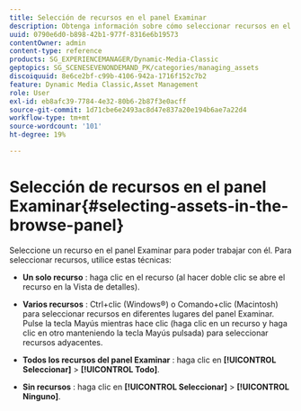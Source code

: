 ```yaml
---
title: Selección de recursos en el panel Examinar
description: Obtenga información sobre cómo seleccionar recursos en el panel Examinar.
uuid: 0790e6d0-b898-42b1-977f-8316e6b19573
contentOwner: admin
content-type: reference
products: SG_EXPERIENCEMANAGER/Dynamic-Media-Classic
geptopics: SG_SCENESEVENONDEMAND_PK/categories/managing_assets
discoiquuid: 8e6ce2bf-c99b-4106-942a-1716f152c7b2
feature: Dynamic Media Classic,Asset Management
role: User
exl-id: eb8afc39-7784-4e32-80b6-2b87f3e0acff
source-git-commit: 1d71cbe6e2493ac8d47e837a20e194b6ae7a22d4
workflow-type: tm+mt
source-wordcount: '101'
ht-degree: 19%

---
```


# Selección de recursos en el panel Examinar{#selecting-assets-in-the-browse-panel}

Seleccione un recurso en el panel Examinar para poder trabajar con él. Para seleccionar recursos, utilice estas técnicas:

* **Un solo recurso** : haga clic en el recurso (al hacer doble clic se abre el recurso en la Vista de detalles).

* **Varios recursos** : Ctrl+clic (Windows®) o Comando+clic (Macintosh) para seleccionar recursos en diferentes lugares del panel Examinar. Pulse la tecla Mayús mientras hace clic (haga clic en un recurso y haga clic en otro manteniendo la tecla Mayús pulsada) para seleccionar recursos adyacentes.

* **Todos los recursos del panel Examinar** : haga clic en  **[!UICONTROL Seleccionar]**  >  **[!UICONTROL Todo]**.

* **Sin recursos** : haga clic en  **[!UICONTROL Seleccionar]**  >  **[!UICONTROL Ninguno]**.
